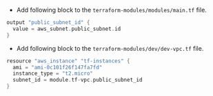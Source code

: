 - Add following block to the `terraform-modules/modules/main.tf` file.

```go
output "public_subnet_id" {
  value = aws_subnet.public_subnet.id
}
```

- Add following block to the `terraform-modules/dev/dev-vpc.tf` file.

```go
resource "aws_instance" "tf-instances" {
  ami = "ami-0c101f26f147fa7fd"
  instance_type = "t2.micro"
  subnet_id = module.tf-vpc.public_subnet_id
}
```